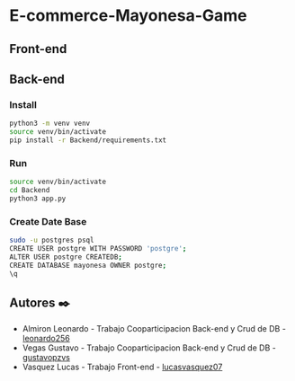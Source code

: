 # E-commerce-Mayonesa-Game

## Front-end

## Back-end

### Install

```bash
python3 -m venv venv
source venv/bin/activate
pip install -r Backend/requirements.txt
```

### Run

```bash
source venv/bin/activate
cd Backend
python3 app.py
```

### Create Date Base

```bash
sudo -u postgres psql
CREATE USER postgre WITH PASSWORD 'postgre';
ALTER USER postgre CREATEDB;
CREATE DATABASE mayonesa OWNER postgre;
\q
```

## Autores ✒️

- Almiron Leonardo - Trabajo Cooparticipacion Back-end y Crud de DB - [leonardo256](https://github.com/leonardo256)
- Vegas Gustavo - Trabajo Cooparticipacion Back-end y Crud de DB - [gustavopzvs](https://github.com/gustavopzvs)
- Vasquez Lucas - Trabajo Front-end - [lucasvasquez07](https://github.com/lucasvasquez07)
